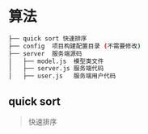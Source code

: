 # 算法

```bash
├── quick sort 快速排序
├── config  项目构建配置目录 (不需要修改)
├── server  服务端源码
│   ├── model.js  模型类文件
│   ├── server.js 服务端代码
│   ├── user.js   服务端用户代码
```

## quick sort

> 快速排序
